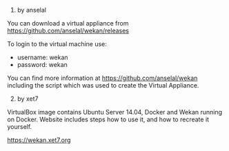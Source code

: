 1) by anselal

You can download a virtual appliance from https://github.com/anselal/wekan/releases

To login to the virtual machine use:

* username: wekan
* password: wekan

You can find more information at https://github.com/anselal/wekan including the script which was used to create the Virtual Appliance.

2) by xet7

VirtualBox image contains Ubuntu Server 14.04, Docker and Wekan running on Docker. Website includes steps how to use it, and how to recreate it yourself.

https://wekan.xet7.org